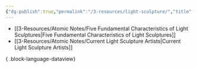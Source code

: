 ```yaml
---
{"dg-publish":true,"permalink":"/3-resources/light-sculpture/","title":"Light Sculpture","tags":["artresearch","📍_MOC","🎨_Creative","📥_New"],"updated":"2025-10-20T07:43:26.542-07:00"}
---
```



- [[3-Resources/Atomic Notes/Five Fundamental Characteristics of Light Sculptures\|Five Fundamental Characteristics of Light Sculptures]]
- [[3-Resources/Atomic Notes/Current Light Sculpture Artists\|Current Light Sculpture Artists]]

{ .block-language-dataview}